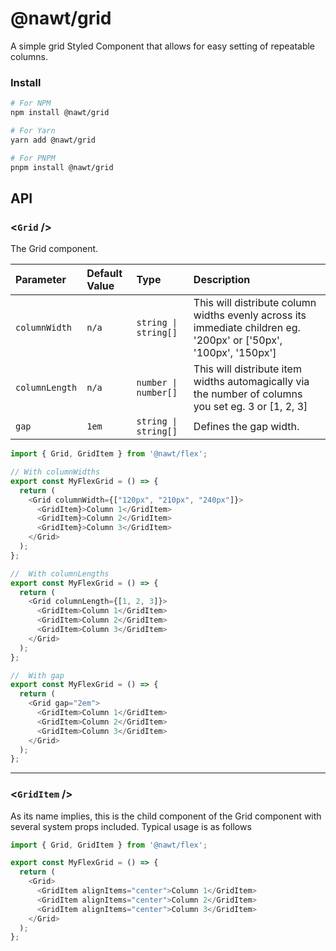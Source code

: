 # @nawt/grid

A simple grid Styled Component that allows for easy setting of repeatable columns.

### **Install**

```sh
# For NPM
npm install @nawt/grid

# For Yarn
yarn add @nawt/grid

# For PNPM
pnpm install @nawt/grid
```

## **API**

### <**`Grid`** \/>

The Grid component.

| Parameter      | Default Value | Type                 | Description                                                                                                       |
| :------------- | :------------ | :------------------- | :---------------------------------------------------------------------------------------------------------------- |
| `columnWidth`  | `n/a`         | `string \| string[]` | This will distribute column widths evenly across its immediate children eg. '200px' or ['50px', '100px', '150px'] |
| `columnLength` | `n/a`         | `number \| number[]` | This will distribute item widths automagically via the number of columns you set eg. 3 or [1, 2, 3]               |
| `gap`          | `1em`         | `string \| string[]` | Defines the gap width.                                                                                            |

```ts
import { Grid, GridItem } from '@nawt/flex';

// With columnWidths
export const MyFlexGrid = () => {
  return (
    <Grid columnWidth={["120px", "210px", "240px"]}>
      <GridItem}>Column 1</GridItem>
      <GridItem}>Column 2</GridItem>
      <GridItem}>Column 3</GridItem>
    </Grid>
  );
};

//  With columnLengths
export const MyFlexGrid = () => {
  return (
    <Grid columnLength={[1, 2, 3]}>
      <GridItem>Column 1</GridItem>
      <GridItem>Column 2</GridItem>
      <GridItem>Column 3</GridItem>
    </Grid>
  );
};

//  With gap
export const MyFlexGrid = () => {
  return (
    <Grid gap="2em">
      <GridItem>Column 1</GridItem>
      <GridItem>Column 2</GridItem>
      <GridItem>Column 3</GridItem>
    </Grid>
  );
};
```

---

### <**`GridItem`** \/>

As its name implies, this is the child component of the Grid component with several system props included. Typical usage is as follows

```ts
import { Grid, GridItem } from '@nawt/flex';

export const MyFlexGrid = () => {
  return (
    <Grid>
      <GridItem alignItems="center">Column 1</GridItem>
      <GridItem alignItems="center">Column 2</GridItem>
      <GridItem alignItems="center">Column 3</GridItem>
    </Grid>
  );
};
```
